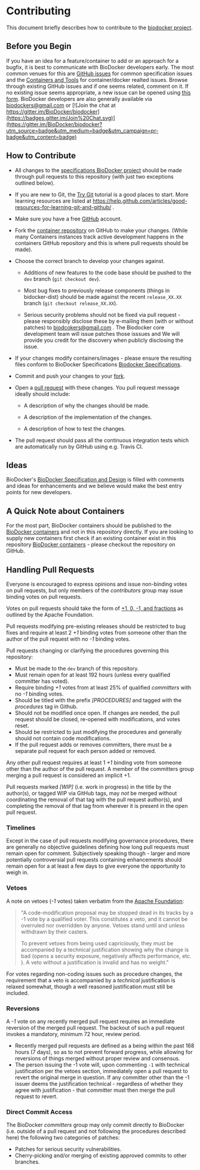 # Contributing

This document briefly describes how to contribute to the [biodocker project](https://github.com/biodocker/biodocker).

## Before you Begin

If you have an idea for a feature/container to add or an approach for a bugfix, it is best to communicate with BioDocker developers early. The most
common venues for this are [GitHub issues](https://github.com/BioDocker/biodocker/issues) for common specification issues and the
[Containers and Tools](https://github.com/BioDocker/containers/issues) for container/docker realted issues.
Browse through existing GitHub issues and if one seems related, comment on it. If no existing issue seems appropriate, a new issue can be
opened using [this form](https://github.com/BioDocker/biodocker/issues/new). BioDocker developers are also generally available via biodockers@gmail.com or 
[![Join the chat at https://gitter.im/BioDocker/biodocker](https://badges.gitter.im/Join%20Chat.svg)](https://gitter.im/BioDocker/biodocker?utm_source=badge&utm_medium=badge&utm_campaign=pr-badge&utm_content=badge)

## How to Contribute

* All changes to the [specifications BioDocker project](https://github.com/BioDocker/bidocker)
  should be made through pull requests to this repository (with just two
  exceptions outlined below).

* If you are new to Git, the [Try Git](http://try.github.com/) tutorial is a good places to start.
  More learning resources are listed at https://help.github.com/articles/good-resources-for-learning-git-and-github/ .

* Make sure you have a free [GitHub](https://github.com/) account.

* Fork the [container repository](https://github.com/BioDocker/containers) on
  GitHub to make your changes. (While many Containers instances track active development
  happens in the containers GitHub repository and this is where pull requests
  should be made).

* Choose the correct branch to develop your changes against.

  * Additions of new features to the code base should be pushed to the `dev` branch (`git
    checkout dev`).

  * Most bug fixes to previously release components (things in bidocker-dist)
    should be made against the recent `release_XX.XX` branch (`git checkout release_XX.XX`).

  * Serious security problems should not be fixed via pull request - please
    responsibly disclose these by e-mailing them (with or without patches) to
    biodcokers@gmail.com . The Biodocker core development team will
    issue patches those isssues and We will provide you
    credit for the discovery when publicly disclosing the issue.

* If your changes modify containers/images - please ensure the resulting files
  conform to BioDocker Specifications [Biodocker
  Specifications](https://github.com/Biodocker/biodocker).

* Commit and push your changes to your
  [fork](https://help.github.com/articles/pushing-to-a-remote/).

* Open a [pull
  request](https://help.github.com/articles/creating-a-pull-request/)
  with these changes. You pull request message ideally should include:

   * A description of why the changes should be made.

   * A description of the implementation of the changes.

   * A description of how to test the changes.

* The pull request should pass all the continuous integration tests which are
  automatically run by GitHub using e.g. Travis CI.

## Ideas

BioDocker's [BioDocker Specification and Design](http://github.com/BioDocker/biodocker/issues) is filled with comments and ideas
for enhancements and we believe would make the best entry points for new developers.

## A Quick Note about Containers

  For the most part, BioDocker containers should be published to the [BioDocker containers](https://github.com/BioDocker/biodocker) and not in this repository directly. 
  If you are looking to supply new containers first check if an existing container exist in this repository [BioDocker containers](https://github.com/BioDocker/biodocker) -
  please checkout the repository on GitHub.

## Handling Pull Requests

Everyone is encouraged to express opinions and issue non-binding votes on pull
requests, but only members of the *contributors* group may issue binding votes
on pull requests. 

Votes on pull requests should take the form of
[+1, 0, -1, and fractions](http://www.apache.org/foundation/voting.html)
as outlined by the Apache Foundation.

Pull requests modifying pre-existing releases should be restricted to bug fixes
and require at least 2 *+1* binding votes from someone other than the author of
the pull request with no *-1* binding votes.

Pull requests changing or clarifying the procedures governing this repository:

- Must be made to the ``dev`` branch of this repository.
- Must remain open for at least 192 hours (unless every qualified committer has
  voted).
- Require binding *+1* votes from at least 25% of qualified *committers* with no
  *-1* binding votes.
- Should be titled with the prefix *[PROCEDURES]* and tagged with
  the *procedures* tag in Github.
- Should not be modified once open. If changes are needed, the pull request
  should be closed, re-opened with modifications, and votes reset.
- Should be restricted to just modifying the procedures and generally should not
  contain code modifications.
- If the pull request adds or removes committers, there must be a separate
  pull request for each person added or removed.

Any other pull request requires at least 1 *+1* binding vote from someone other
than the author of the pull request. A member of the committers group merging a
pull request is considered an implicit +1.

Pull requests marked *[WIP]* (i.e. work in progress) in the title by the
author(s), or tagged WIP via GitHub tags, may *not* be merged without
coordinating the removal of that tag with the pull request author(s), and
completing the removal of that tag from wherever it is present in the open pull
request.

### Timelines

Except in the case of pull requests modifying governance procedures, there are
generally no objective guidelines defining how long pull requests must remain
open for comment. Subjectively speaking though - larger and more potentially
controversial pull requests containing enhancements should remain open for a at
least a few days to give everyone the opportunity to weigh in.

### Vetoes

A note on vetoes (*-1* votes) taken verbatim from the
[Apache Foundation](http://www.apache.org/foundation/voting.html):

>"A code-modification proposal may be stopped dead in its tracks by a -1 vote
by a qualified voter. This constitutes a veto, and it cannot be overruled nor
overridden by anyone. Vetoes stand until and unless withdrawn by their casters.
>
>To prevent vetoes from being used capriciously, they must be accompanied by a
technical justification showing why the change is bad (opens a security
exposure, negatively affects performance, etc. ). A veto without a
justification is invalid and has no weight."

For votes regarding non-coding issues such as procedure changes, the requirement
that a veto is accompanied by a *technical* justification is relaxed somewhat,
though a well reasoned justification must still be included.

### Reversions

A *-1* vote on any recently merged pull request requires an immediate
reversion of the merged pull request. The backout of such a pull request
invokes a mandatory, minimum 72 hour, review period.

- Recently merged pull requests are defined as a being within the past 168 hours (7
  days), so as to not prevent forward progress, while allowing for reversions of
  things merged without proper review and consensus.
- The person issuing the -1 vote will, upon commenting `-1` with technical
  justification per the vetoes section, immediately open a pull request to
  revert the original merge in question. If any committer other than the -1
  issuer deems the justification technical - regardless of whether they agree
  with justification - that committer must then merge the pull request to
  revert.

### Direct Commit Access

The BioDocker *committers* group may only commit directly to BioDocker (i.e.  outside
of a pull request and not following the procedures described here) the
following two categories of patches:

* Patches for serious security vulnerabilities.
* Cherry-picking and/or merging of existing approved commits to other 
branches.